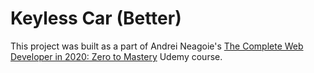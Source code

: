 # Keyless Car (Better)

This project was built as a part of Andrei Neagoie's [The Complete Web Developer in 2020: Zero to Mastery](https://www.udemy.com/course/the-complete-web-developer-zero-to-mastery/) Udemy course.
